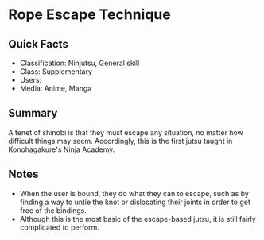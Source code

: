 # Rope Escape Technique

## Quick Facts
- Classification: Ninjutsu, General skill
- Class: Supplementary
- Users: <!-- do NOT add anyone, everyone can do basic techniques -->
- Media: Anime, Manga

## Summary
A tenet of shinobi is that they must escape any situation, no matter how difficult things may seem. Accordingly, this is the first jutsu taught in Konohagakure's Ninja Academy.

## Notes
- When the user is bound, they do what they can to escape, such as by finding a way to untie the knot or dislocating their joints in order to get free of the bindings.
- Although this is the most basic of the escape-based jutsu, it is still fairly complicated to perform.
